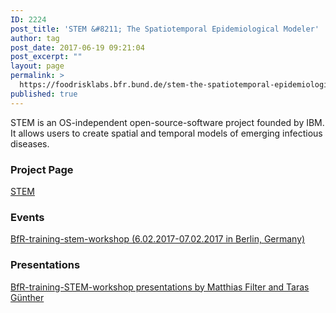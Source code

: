 ```yaml
---
ID: 2224
post_title: 'STEM &#8211; The Spatiotemporal Epidemiological Modeler'
author: tag
post_date: 2017-06-19 09:21:04
post_excerpt: ""
layout: page
permalink: >
  https://foodrisklabs.bfr.bund.de/stem-the-spatiotemporal-epidemiological-modeler/
published: true
---
```

STEM is an OS-independent open-source-software project founded by IBM. It allows users to create spatial and temporal models of emerging infectious diseases.
<h3>Project Page</h3>
<a href="https://www.eclipse.org/stem/">STEM</a>
<h3>Events</h3>
<a href="https://foodrisklabs.bfr.bund.de/events/bfr-training-stem-workshop/">BfR-training-stem-workshop (6.02.2017-07.02.2017 in Berlin, Germany)</a>
<h3>Presentations</h3>
<a href="https://foodrisklabs.bfr.bund.de/sa4/">BfR-training-STEM-workshop presentations by Matthias Filter and Taras Günther </a>